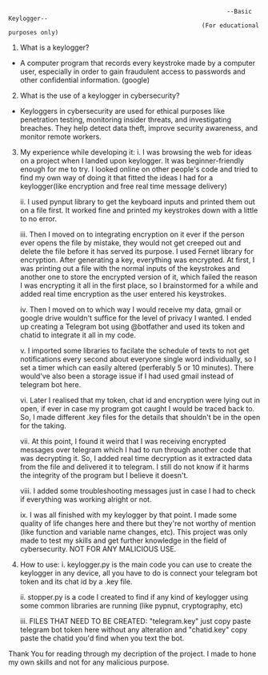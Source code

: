                                                                  --Basic Keylogger--
                                                          (For educational purposes only)

1. What is a keylogger?
- A computer program that records every keystroke made by a computer user, especially in order to gain fraudulent access to passwords and other confidential information. (google)

2. What is the use of a keylogger in cybersecurity?
- Keyloggers in cybersecurity are used for ethical purposes like penetration testing, monitoring insider threats, and investigating breaches. They help detect data theft, improve security awareness, and monitor remote workers.

3. My experience while developing it: 
    i. I was browsing the web for ideas on a project when I landed upon keylogger. It was beginner-friendly enough for me to try. I looked online on other people's code 
            and tried to find my own way of doing it that fitted the ideas I had for a keylogger(like encryption and free real time message delivery)

    ii. I used pynput library to get the keyboard inputs and printed them out on a file first. It worked fine and printed my keystrokes down with a little to no error.

   iii. Then I moved on to integrating encryption on it ever if the person ever opens the file by mistake, they would not get creeped out and delete the file before it 
             has served its purpose. I used Fernet library for encryption. After generating a key, everything was encrypted. At first, I was printing out a file with the 
             normal inputs of the keystrokes and another one to store the encrypted version of it, which failed the reason I was encrypting it all in the first place, so I 
             brainstormed for a while and added real time encryption as the user entered his keystrokes.

    iv. Then I moved on to which way I would receive my data, gmail or google drive wouldn't suffice for the level of privacy I wanted. I ended up creating a Telegram bot 
            using @botfather and used its token and chatid to integrate it all in my code.

    v. I imported some libraries to facilate the schedule of texts to not get notifications every second about everyone single word individually, so I set a timer which 
           can easily altered (perferably 5 or 10 minutes). There would've also been a storage issue if I had used gmail instead of telegram bot here.

     vi. Later I realised that my token, chat id and encryption were lying out in open, if ever in case my program got caught I would be traced back to. So, I made 
            different .key files for the details that shouldn't be in the open for the taking.

    vii. At this point, I found it weird that I was receiving encrypted messages over telegram which I had to run through another code that was decrypting it. So, I added 
             real time decryption as it extracted data from the file and delivered it to telegram. I still do not know if it harms the integrity of the program but I believe 
             it doesn't.

     viii. I added some troubleshooting messages just in case I had to check if everything was working alright or not.

     ix. I was all finished with my keylogger by that point. I made some quality of life changes here and there but they're not worthy of mention (like function and 
            variable name changes, etc). This project was only made to test my skills and get further knowledge in the field of cybersecurity. NOT FOR ANY MALICIOUS USE.

4. How to use:
     i. keylogger.py is the main code you can use to create the keylogger in any device, all you have to do is connect your telegram bot token and its chat id by a .key               file.

     ii. stopper.py is a code I created to find if any kind of keylogger using some common libraries are running (like pypnut, cryptography, etc)

    iii. FILES THAT NEED TO BE CREATED: "telegram.key" just copy paste telegram bot token here without any alteration and "chatid.key" copy paste the chatid you'd find 
        when you text the bot.

Thank You for reading through my decription of the project. I made to hone my own skills and not for any malicious purpose.

